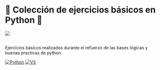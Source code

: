 # :snake: Colección de ejercicios básicos en Python :snake:
[![](https://img.shields.io/github/last-commit/marigabi94/python_practicas_basicas?style=plastic&logo=github&logoColor=white&labelColor=101010)]()


</br>
Ejercicios básicos realizados durante el refuerzo de las bases lógicas y buenas practicas de python. 


[![Python](https://img.shields.io/badge/Python-3776AB?style=for-the-badge&logo=python&logoColor=white&labelColor=101010)]()
[![VS](https://img.shields.io/badge/Visual_Studio_Code-007ACC?style=for-the-badge&logo=visual-studio-code&logoColor=white&labelColor=101010)]()
